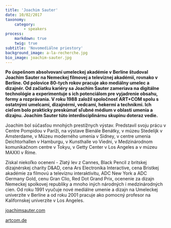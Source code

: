 ```yaml
---
title: 'Joachim Sauter'
date: 10/02/2017
taxonomy:
    category:
        - speakers
process:
    markdown: true
    twig: true
subtitle: 'Novomediálne priestory'
background_image: a-la-recherche.jpg
bio_image: joachim-sauter.jpg
---
```


**Po úspešnom absolvovaní umeleckej akadémie v Berlíne študoval Joachim Sauter na Nemeckej filmovej a televíznej akadémií, rovnako v Berlíne. Od polovice 80-tych rokov pracuje ako mediálny umelec a dizajnér. Od začiatku kariéry sa Joachim Sauter zameriava na digitálne technológie a experimentuje s ich  potenciálom pre vyjadrenie obsahu, formy a rozprávania. V roku 1988 založil spoločnosť ART+COM spolu s ostatnými umelcami, dizajnérmi, vedcami, hekermi a technikmi. Ich cieľom bolo prakticky preskúmať sľubné médium v oblasti umenia a dizajnu. Joachim Sauter túto interdisciplinárnu skupinu doteraz vedie.**


Joachim bol súčasťou mnohých prestížnych výstav. Predstavil svoju prácu v Centre Pompidou v Paríži, na výstave Bienále Benátky, v múzeu Stedelijk v Amsterdame, v Múzeu moderného umenia v Sidney, v centre umenia Deichtorhallen v Hamburgu, v Kunsthalle vo Viedni, v Medzinárodnom komunikačnom centre v Tokyu, v Getty Center v Los Angeles a v múzeu MAXXI v Ríme.


Získal niekoľko ocenení - Zlatý lev z Cannes, Black Pencil z britskej dizajnérskej charity D&AD, cena Ars Electronika Interactive, cena Bristkej akadémie za filmovú a televíznu interaktivitu, ADC New York a ADC Germany Gold, cenu Gran Clio, Red Dot Grand Prix, ocenenie za dizajn Nemeckej spolkovej republiky a mnoho iných národných i medzinárodných cien. Od roku 1991 vyučuje nové mediálne umenie a dizajn na Umeleckej univerzite v Berlíne a od roku 2001 pracuje ako pomocný profesor na Kalifornskej univerzite v Los Angeles.


[joachimsauter.com](http://www.joachimsauter.com)


[artcom.de](https://artcom.de/en/)

 